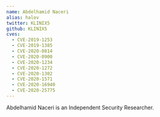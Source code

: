 ```yaml
---
name: Abdelhamid Naceri
alias: halov
twitter: KLINIX5
github: KLINIX5
cves:
  - CVE-2019-1253
  - CVE-2019-1385
  - CVE-2020-0814
  - CVE-2020-0900
  - CVE-2020-1234
  - CVE-2020-1272
  - CVE-2020-1302
  - CVE-2020-1571
  - CVE-2020-16940
  - CVE-2020-25775
---
```

Abdelhamid Naceri is an Independent Security Researcher.